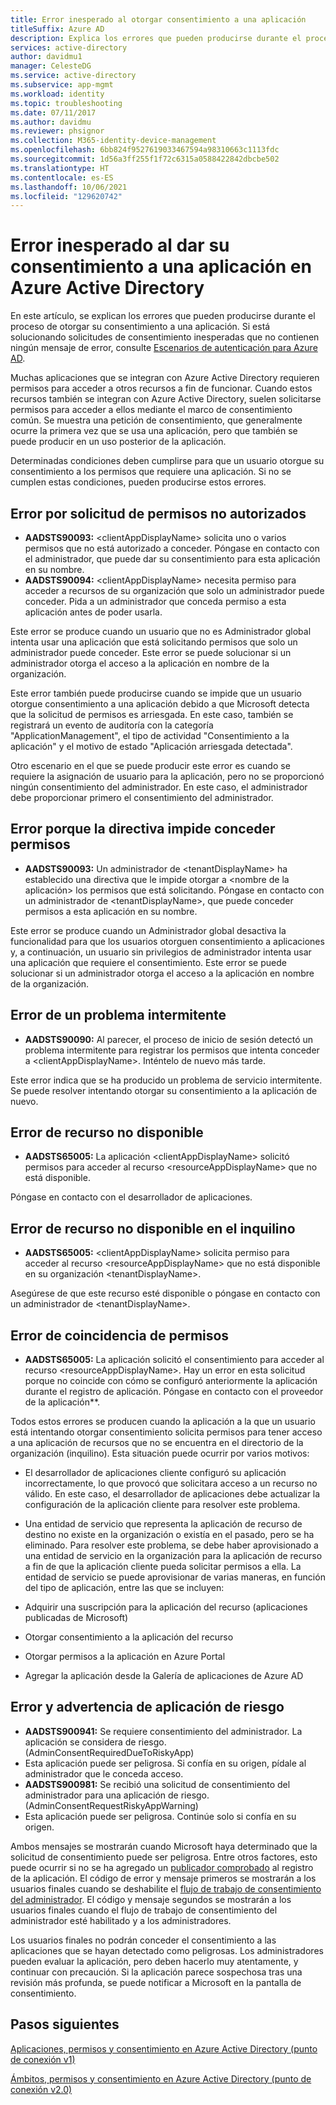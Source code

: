 ```yaml
---
title: Error inesperado al otorgar consentimiento a una aplicación
titleSuffix: Azure AD
description: Explica los errores que pueden producirse durante el proceso de otorgar su consentimiento a una aplicación y qué puede hacer al respecto
services: active-directory
author: davidmu1
manager: CelesteDG
ms.service: active-directory
ms.subservice: app-mgmt
ms.workload: identity
ms.topic: troubleshooting
ms.date: 07/11/2017
ms.author: davidmu
ms.reviewer: phsignor
ms.collection: M365-identity-device-management
ms.openlocfilehash: 6bb824f9527619033467594a98310663c1113fdc
ms.sourcegitcommit: 1d56a3ff255f1f72c6315a0588422842dbcbe502
ms.translationtype: HT
ms.contentlocale: es-ES
ms.lasthandoff: 10/06/2021
ms.locfileid: "129620742"
---
```

# <a name="unexpected-error-when-performing-consent-to-an-application-in-azure-active-directory"></a>Error inesperado al dar su consentimiento a una aplicación en Azure Active Directory

En este artículo, se explican los errores que pueden producirse durante el proceso de otorgar su consentimiento a una aplicación. Si está solucionando solicitudes de consentimiento inesperadas que no contienen ningún mensaje de error, consulte [Escenarios de autenticación para Azure AD](../develop/authentication-vs-authorization.md).

Muchas aplicaciones que se integran con Azure Active Directory requieren permisos para acceder a otros recursos a fin de funcionar. Cuando estos recursos también se integran con Azure Active Directory, suelen solicitarse permisos para acceder a ellos mediante el marco de consentimiento común. Se muestra una petición de consentimiento, que generalmente ocurre la primera vez que se usa una aplicación, pero que también se puede producir en un uso posterior de la aplicación.

Determinadas condiciones deben cumplirse para que un usuario otorgue su consentimiento a los permisos que requiere una aplicación. Si no se cumplen estas condiciones, pueden producirse estos errores.

## <a name="requesting-not-authorized-permissions-error"></a>Error por solicitud de permisos no autorizados

* **AADSTS90093:** &lt;clientAppDisplayName&gt; solicita uno o varios permisos que no está autorizado a conceder. Póngase en contacto con el administrador, que puede dar su consentimiento para esta aplicación en su nombre.
* **AADSTS90094:** &lt;clientAppDisplayName&gt; necesita permiso para acceder a recursos de su organización que solo un administrador puede conceder. Pida a un administrador que conceda permiso a esta aplicación antes de poder usarla.

Este error se produce cuando un usuario que no es Administrador global intenta usar una aplicación que está solicitando permisos que solo un administrador puede conceder. Este error se puede solucionar si un administrador otorga el acceso a la aplicación en nombre de la organización.

Este error también puede producirse cuando se impide que un usuario otorgue consentimiento a una aplicación debido a que Microsoft detecta que la solicitud de permisos es arriesgada. En este caso, también se registrará un evento de auditoría con la categoría "ApplicationManagement", el tipo de actividad "Consentimiento a la aplicación" y el motivo de estado "Aplicación arriesgada detectada".

Otro escenario en el que se puede producir este error es cuando se requiere la asignación de usuario para la aplicación, pero no se proporcionó ningún consentimiento del administrador. En este caso, el administrador debe proporcionar primero el consentimiento del administrador.

## <a name="policy-prevents-granting-permissions-error"></a>Error porque la directiva impide conceder permisos

* **AADSTS90093:** Un administrador de &lt;tenantDisplayName&gt; ha establecido una directiva que le impide otorgar a &lt;nombre de la aplicación&gt; los permisos que está solicitando. Póngase en contacto con un administrador de &lt;tenantDisplayName&gt;, que puede conceder permisos a esta aplicación en su nombre.

Este error se produce cuando un Administrador global desactiva la funcionalidad para que los usuarios otorguen consentimiento a aplicaciones y, a continuación, un usuario sin privilegios de administrador intenta usar una aplicación que requiere el consentimiento. Este error se puede solucionar si un administrador otorga el acceso a la aplicación en nombre de la organización.

## <a name="intermittent-problem-error"></a>Error de un problema intermitente

* **AADSTS90090:** Al parecer, el proceso de inicio de sesión detectó un problema intermitente para registrar los permisos que intenta conceder a &lt;clientAppDisplayName&gt;. Inténtelo de nuevo más tarde.

Este error indica que se ha producido un problema de servicio intermitente. Se puede resolver intentando otorgar su consentimiento a la aplicación de nuevo.

## <a name="resource-not-available-error"></a>Error de recurso no disponible

* **AADSTS65005:** La aplicación &lt;clientAppDisplayName&gt; solicitó permisos para acceder al recurso &lt;resourceAppDisplayName&gt; que no está disponible.

Póngase en contacto con el desarrollador de aplicaciones.

## <a name="resource-not-available-in-tenant-error"></a>Error de recurso no disponible en el inquilino

* **AADSTS65005:** &lt;clientAppDisplayName&gt; solicita permiso para acceder al recurso &lt;resourceAppDisplayName&gt; que no está disponible en su organización &lt;tenantDisplayName&gt;.

Asegúrese de que este recurso esté disponible o póngase en contacto con un administrador de &lt;tenantDisplayName&gt;.

## <a name="permissions-mismatch-error"></a>Error de coincidencia de permisos

* **AADSTS65005:** La aplicación solicitó el consentimiento para acceder al recurso &lt;resourceAppDisplayName&gt;. Hay un error en esta solicitud porque no coincide con cómo se configuró anteriormente la aplicación durante el registro de aplicación. Póngase en contacto con el proveedor de la aplicación**.

Todos estos errores se producen cuando la aplicación a la que un usuario está intentando otorgar consentimiento solicita permisos para tener acceso a una aplicación de recursos que no se encuentra en el directorio de la organización (inquilino). Esta situación puede ocurrir por varios motivos:

* El desarrollador de aplicaciones cliente configuró su aplicación incorrectamente, lo que provocó que solicitara acceso a un recurso no válido. En este caso, el desarrollador de aplicaciones debe actualizar la configuración de la aplicación cliente para resolver este problema.

* Una entidad de servicio que representa la aplicación de recurso de destino no existe en la organización o existía en el pasado, pero se ha eliminado. Para resolver este problema, se debe haber aprovisionado a una entidad de servicio en la organización para la aplicación de recurso a fin de que la aplicación cliente pueda solicitar permisos a ella. La entidad de servicio se puede aprovisionar de varias maneras, en función del tipo de aplicación, entre las que se incluyen:

* Adquirir una suscripción para la aplicación del recurso (aplicaciones publicadas de Microsoft)

* Otorgar consentimiento a la aplicación del recurso

* Otorgar permisos a la aplicación en Azure Portal

* Agregar la aplicación desde la Galería de aplicaciones de Azure AD

## <a name="risky-app-error-and-warning"></a>Error y advertencia de aplicación de riesgo

* **AADSTS900941:** Se requiere consentimiento del administrador. La aplicación se considera de riesgo. (AdminConsentRequiredDueToRiskyApp)
* Esta aplicación puede ser peligrosa. Si confía en su origen, pídale al administrador que le conceda acceso.
* **AADSTS900981:** Se recibió una solicitud de consentimiento del administrador para una aplicación de riesgo. (AdminConsentRequestRiskyAppWarning)
* Esta aplicación puede ser peligrosa. Continúe solo si confía en su origen.

Ambos mensajes se mostrarán cuando Microsoft haya determinado que la solicitud de consentimiento puede ser peligrosa. Entre otros factores, esto puede ocurrir si no se ha agregado un [publicador comprobado](../develop/publisher-verification-overview.md) al registro de la aplicación. El código de error y mensaje primeros se mostrarán a los usuarios finales cuando se deshabilite el [flujo de trabajo de consentimiento del administrador](configure-admin-consent-workflow.md). El código y mensaje segundos se mostrarán a los usuarios finales cuando el flujo de trabajo de consentimiento del administrador esté habilitado y a los administradores.

Los usuarios finales no podrán conceder el consentimiento a las aplicaciones que se hayan detectado como peligrosas. Los administradores pueden evaluar la aplicación, pero deben hacerlo muy atentamente, y continuar con precaución. Si la aplicación parece sospechosa tras una revisión más profunda, se puede notificar a Microsoft en la pantalla de consentimiento.

## <a name="next-steps"></a>Pasos siguientes

[Aplicaciones, permisos y consentimiento en Azure Active Directory (punto de conexión v1)](../develop/quickstart-register-app.md)<br>

[Ámbitos, permisos y consentimiento en Azure Active Directory (punto de conexión v2.0)](../develop/v2-permissions-and-consent.md)
